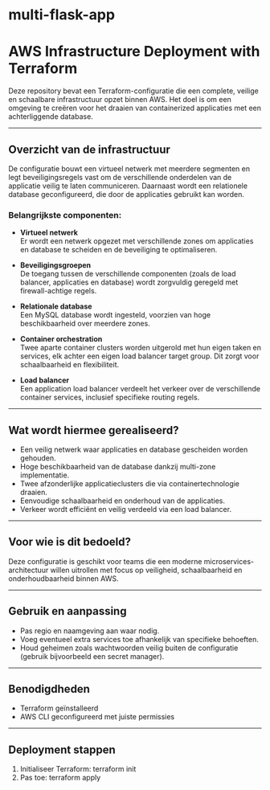 # multi-flask-app

# AWS Infrastructure Deployment with Terraform

Deze repository bevat een Terraform-configuratie die een complete, veilige en schaalbare infrastructuur opzet binnen AWS. Het doel is om een omgeving te creëren voor het draaien van containerized applicaties met een achterliggende database.

---

## Overzicht van de infrastructuur

De configuratie bouwt een virtueel netwerk met meerdere segmenten en legt beveiligingsregels vast om de verschillende onderdelen van de applicatie veilig te laten communiceren. Daarnaast wordt een relationele database geconfigureerd, die door de applicaties gebruikt kan worden.

### Belangrijkste componenten:

- **Virtueel netwerk**  
  Er wordt een netwerk opgezet met verschillende zones om applicaties en database te scheiden en de beveiliging te optimaliseren.

- **Beveiligingsgroepen**  
  De toegang tussen de verschillende componenten (zoals de load balancer, applicaties en database) wordt zorgvuldig geregeld met firewall-achtige regels.

- **Relationale database**  
  Een MySQL database wordt ingesteld, voorzien van hoge beschikbaarheid over meerdere zones.

- **Container orchestration**  
  Twee aparte container clusters worden uitgerold met hun eigen taken en services, elk achter een eigen load balancer target group. Dit zorgt voor schaalbaarheid en flexibiliteit.

- **Load balancer**  
  Een application load balancer verdeelt het verkeer over de verschillende container services, inclusief specifieke routing regels.

---

## Wat wordt hiermee gerealiseerd?

- Een veilig netwerk waar applicaties en database gescheiden worden gehouden.
- Hoge beschikbaarheid van de database dankzij multi-zone implementatie.
- Twee afzonderlijke applicatieclusters die via containertechnologie draaien.
- Eenvoudige schaalbaarheid en onderhoud van de applicaties.
- Verkeer wordt efficiënt en veilig verdeeld via een load balancer.

---

## Voor wie is dit bedoeld?

Deze configuratie is geschikt voor teams die een moderne microservices-architectuur willen uitrollen met focus op veiligheid, schaalbaarheid en onderhoudbaarheid binnen AWS. 

---

## Gebruik en aanpassing

- Pas regio en naamgeving aan waar nodig.
- Voeg eventueel extra services toe afhankelijk van specifieke behoeften.
- Houd geheimen zoals wachtwoorden veilig buiten de configuratie (gebruik bijvoorbeeld een secret manager).

---

## Benodigdheden

- Terraform geïnstalleerd
- AWS CLI geconfigureerd met juiste permissies

---

## Deployment stappen

1. Initialiseer Terraform:  terraform init
2. Pas toe: terraform apply
